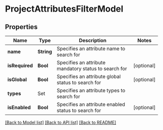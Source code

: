 # ProjectAttributesFilterModel

## Properties
Name | Type | Description | Notes
------------ | ------------- | ------------- | -------------
**name** | **String** | Specifies an attribute name to search for | 
**isRequired** | **Bool** | Specifies an attribute mandatory status to search for | [optional] 
**isGlobal** | **Bool** | Specifies an attribute global status to search for | [optional] 
**types** | Set<CustomAttributeTypesEnum> | Specifies an attribute types to search for | 
**isEnabled** | **Bool** | Specifies an attribute enabled status to search for | [optional] 

[[Back to Model list]](../README.md#documentation-for-models) [[Back to API list]](../README.md#documentation-for-api-endpoints) [[Back to README]](../README.md)


